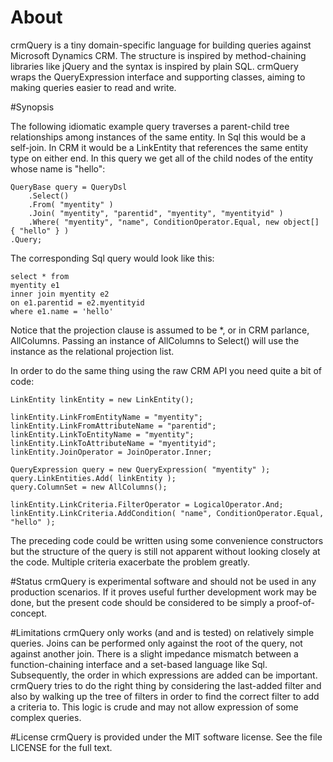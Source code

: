 # About
crmQuery is a tiny domain-specific language for building queries against Microsoft Dynamics CRM. The structure is inspired by method-chaining libraries like jQuery and the syntax is inspired by plain SQL. crmQuery wraps the QueryExpression interface and supporting classes, aiming to making queries easier to read and write.

#Synopsis

The following idiomatic example query traverses a parent-child tree relationships among instances of the same entity. In Sql this would be a self-join. In CRM it would be a LinkEntity that references the same entity type on either end. In this query we get all of the child nodes of the entity whose name is "hello":

    QueryBase query = QueryDsl
        .Select()
        .From( "myentity" )
        .Join( "myentity", "parentid", "myentity", "myentityid" )
        .Where( "myentity", "name", ConditionOperator.Equal, new object[] { "hello" } )
    .Query;

The corresponding Sql query would look like this:

    select * from 
    myentity e1
    inner join myentity e2
    on e1.parentid = e2.myentityid
    where e1.name = 'hello'

Notice that the projection clause is assumed to be *, or in CRM parlance, AllColumns. Passing an instance of AllColumns to Select() will use the instance as the relational projection list.

In order to do the same thing using the raw CRM API you need quite a bit of code:

    LinkEntity linkEntity = new LinkEntity();
			
    linkEntity.LinkFromEntityName = "myentity";
    linkEntity.LinkFromAttributeName = "parentid";
    linkEntity.LinkToEntityName = "myentity";
    linkEntity.LinkToAttributeName = "myentityid";
    linkEntity.JoinOperator = JoinOperator.Inner;

    QueryExpression query = new QueryExpression( "myentity" );
    query.LinkEntities.Add( linkEntity );
    query.ColumnSet = new AllColumns();
    			
    linkEntity.LinkCriteria.FilterOperator = LogicalOperator.And;
    linkEntity.LinkCriteria.AddCondition( "name", ConditionOperator.Equal, "hello" );
    
The preceding code could be written using some convenience constructors but the structure of the query is still not apparent without looking closely at the code. Multiple criteria exacerbate the problem greatly.

#Status
crmQuery is experimental software and should not be used in any production scenarios. If it proves useful further development work may be done, but the present code should be considered to be simply a proof-of-concept.

#Limitations
crmQuery only works (and and is tested) on relatively simple queries. Joins can be performed only against the root of the query, not against another join. There is a slight impedance mismatch between a function-chaining interface and a set-based language like Sql. Subsequently, the order in which expressions are added can be important. crmQuery tries to do the right thing by considering the last-added filter and also by walking up the tree of filters in order to find the correct filter to add a criteria to. This logic is crude and may not allow expression of some complex queries.

#License
crmQuery is provided under the MIT software license. See the file LICENSE for the full text.